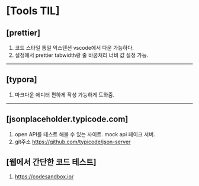 # [Tools TIL]

## [prettier]

1. 코드 스타일 통일 익스텐션 vscode에서 다운 가능하다.
2. 설정에서 prettier tabwidth랑 줄 바꿈처리 너비 값 설정 가능.

---

## [typora]

1. 마크다운 에디터 편하게 작성 가능하게 도와줌.

---

## [jsonplaceholder.typicode.com]

1. open API를 테스트 해볼 수 있는 사이트. mock api 페이크 서버.
2. git주소 https://github.com/typicode/json-server

## [웹에서 간단한 코드 테스트]
1. https://codesandbox.io/